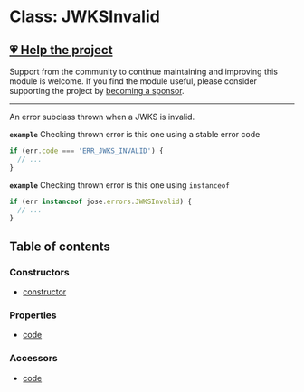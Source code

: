 # Class: JWKSInvalid

## [💗 Help the project](https://github.com/sponsors/panva)

Support from the community to continue maintaining and improving this module is welcome. If you find the module useful, please consider supporting the project by [becoming a sponsor](https://github.com/sponsors/panva).

---

An error subclass thrown when a JWKS is invalid.

**`example`** Checking thrown error is this one using a stable error code

```js
if (err.code === 'ERR_JWKS_INVALID') {
  // ...
}
```

**`example`** Checking thrown error is this one using `instanceof`

```js
if (err instanceof jose.errors.JWKSInvalid) {
  // ...
}
```

## Table of contents

### Constructors

- [constructor](util_errors.JWKSInvalid.md#constructor)

### Properties

- [code](util_errors.JWKSInvalid.md#code)

### Accessors

- [code](util_errors.JWKSInvalid.md#code-1)

## Constructors

### constructor

• **new JWKSInvalid**(`message?`)

#### Parameters

| Name | Type |
| :------ | :------ |
| `message?` | `string` |

## Properties

### code

• **code**: `string` = `'ERR_JWKS_INVALID'`

A unique error code for the particular error subclass.

## Accessors

### code

• `Static` `get` **code**(): ``"ERR_JWKS_INVALID"``

A unique error code for the particular error subclass.

#### Returns

``"ERR_JWKS_INVALID"``

